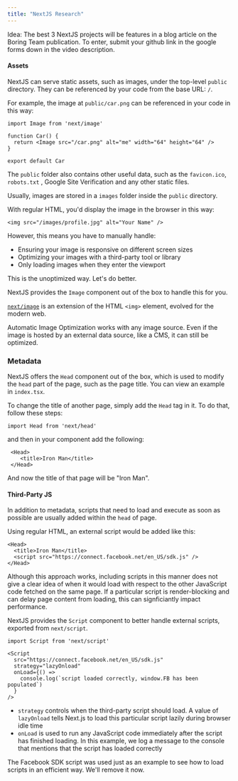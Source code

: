 ```yaml
---
title: "NextJS Research"
---
```


Idea:  The best 3 NextJS projects will be features in a blog article on the Boring Team publication. To enter, submit your github link in the google forms down in the video description.

#### Assets
NextJS can serve static assets, such as images, under the top-level `public` directory. They can be referenced by your code from the base URL: `/`.

For example, the image at `public/car.png` can be referenced in your code in this way:

```tsx
import Image from 'next/image'

function Car() {
  return <Image src="/car.png" alt="me" width="64" height="64" />
}

export default Car
```

The `public` folder also contains other useful data, such as the `favicon.ico`, `robots.txt` , Google Site Verification and any other static files.

Usually, images are stored in a `images` folder inside the `public` directory.

With regular HTML, you'd display the image in the browser in this way:

```tsx
<img src="/images/profile.jpg" alt="Your Name" />
```

However, this means you have to manually handle:
-   Ensuring your image is responsive on different screen sizes
-   Optimizing your images with a third-party tool or library
-   Only loading images when they enter the viewport

This is the unoptimized way. Let's do better.

NextJS provides the `Image` component out of the box to handle this for you.

[`next/image`](https://nextjs.org/docs/api-reference/next/image) is an extension of the HTML `<img>` element, evolved for the modern web.

Automatic Image Optimization works with any image source. Even if the image is hosted by an external data source, like a CMS, it can still be optimized.

### Metadata
NextJS offers the `Head` component out of the box, which is used to modify the `head` part of the page, such as the page title. You can view an example in `index.tsx`.

To change the title of another page, simply add the `Head` tag in it. To do that, follow these steps:

```tsx
import Head from 'next/head'
```

and then in your component add the following:

```tsx
 <Head>
    <title>Iron Man</title>
 </Head>
```

And now the title of that page will be "Iron Man".

#### Third-Party JS
In addition to metadata, scripts that need to load and execute as soon as possible are usually added within the `head` of page. 

Using regular HTML, an external script would be added like this:

```tsx
<Head>
  <title>Iron Man</title>
  <script src="https://connect.facebook.net/en_US/sdk.js" />
</Head>
```

Although this approach works, including scripts in this manner does not give a clear idea of when it would load with respect to the other JavaScript code fetched on the same page. If a particular script is render-blocking and can delay page content from loading, this can signficiantly impact performance.

NextJS provides the `Script` component to better handle external scripts, exported from `next/script`.

```tsx
import Script from 'next/script'
```

```tsx
<Script
  src="https://connect.facebook.net/en_US/sdk.js"
  strategy="lazyOnload"
  onLoad={() =>
    console.log(`script loaded correctly, window.FB has been populated`)
  }
/>
```

-   `strategy` controls when the third-party script should load. A value of `lazyOnload` tells Next.js to load this particular script lazily during browser idle time
-   `onLoad` is used to run any JavaScript code immediately after the script has finished loading. In this example, we log a message to the console that mentions that the script has loaded correctly

The Facebook SDK script was used just as an example to see how to load scripts in an efficient way. We'll remove it now.